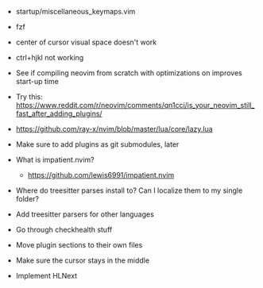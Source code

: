 - startup/miscellaneous_keymaps.vim 
- fzf
- center of cursor
visual space doesn't work
- ctrl+hjkl not working



- See if compiling neovim from scratch with optimizations on improves start-up time
 - Try this: https://www.reddit.com/r/neovim/comments/qn1cci/is_your_neovim_still_fast_after_adding_plugins/
 - https://github.com/ray-x/nvim/blob/master/lua/core/lazy.lua



- Make sure to add plugins as git submodules, later
- What is impatient.nvim?
    - https://github.com/lewis6991/impatient.nvim

- Where do treesitter parses install to? Can I localize them to my single folder?
- Add treesitter parsers for other languages
- Go through checkhealth stuff
- Move plugin sections to their own files

- Make sure the cursor stays in the middle
- Implement HLNext
